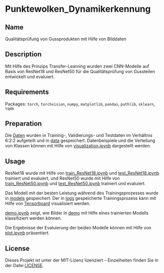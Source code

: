 # Punktewolken_Dynamikerkennung

## Name
Qualitätsprüfung von Gussprodukten mit Hilfe von Bilddaten 

## Description
Mit Hilfe des Prinzips Transfer-Learning wurden zwei CNN-Modelle auf Basis von ResNet18 und ResNet50 für die Qualitätsprüfung von Gussteilen entwickelt und evaluiert. 

## Requirements 
Packages: `torch`, `torchvision`, `numpy`, `matplotlib`, `pandas`, `pathlib`, `sklearn`, `tqdm` 

## Preparation 
Die [Daten](https://www.kaggle.com/datasets/ravirajsinh45/real-life-industrial-dataset-of-casting-product/data ) wurden in Training-, Validierungs- und Testdaten im Verhältnis 6:2:2 aufgeteilt und in [data](./data) gespeichert. 
Datenbeispiele und die Verteilung von Klassen können mit Hilfe von [visualization.ipynb](./visualization.ipynb) dargestellt werden. 


## Usage
ResNet18 wurde mit Hilfe von [train_ResNet18.ipynb](./train_ResNet18.ipynb) und [test_ResNet18.ipynb](test_ResNet18.ipynb) trainiert und evaluiert, und ResNet50 wurde mit Hilfe von [train_ResNet50.ipynb](./train_ResNet50.ipynb) und [test_ResNet50.ipynb](./test_ResNet50.ipynb) trainiert und evaluiert. 

Das Modell mit der besten Leistung während des Trainingsprozesses wurde in [models](./models) gespeichert. Der in [logs](./logs) gespeicherte Trainingsprozess kann mit Hilfe von [Tensorboard](https://pytorch.org/tutorials/recipes/recipes/tensorboard_with_pytorch.html ) visualisiert werden. 

[demo.ipynb](./demo.ipynb) zeigt, wie Bilder in [demo](./demo) mit Hilfe eines trainierten Modells klassifiziert werden können. 

Die Ergebnisse der Evaluierung der beiden Modelle können mit Hilfe von [plot.ipynb](./plot.ipynb) präsentiert. 

## License
Dieses Projekt ist unter der MIT-Lizenz lizenziert – Einzelheiten finden Sie in der Datei [LICENSE](./LICENSE). 
